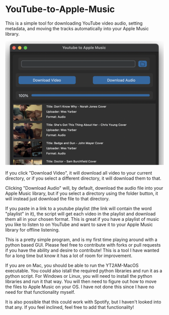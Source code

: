 # YouTube-to-Apple-Music
This is a simple tool for downloading YouTube video audio, setting metadata, and moving the tracks automatically into your Apple Music library.

<div align="center">
<img src="https://github.com/WesYarber/YouTube-to-Apple-Music/blob/master/example%20images/playlist%20download.png" width="600">
</div>

If you click "Download Video", it will download all video to your current directory, or if you select a different directory, it will download them to that.

Clicking "Download Audio" will, by default, download the audio file into your Apple Music library, but if you select a directory using the folder button,
it will instead just download the file to that directory.

If you paste in a link to a youtube playlist (the link will contain the word "playlist" in it), the script will get each video in the playlist and download them
all in your chosen format. This is great if you have a playlist of music you like to listen to on YouTube and want to save it to your Apple Music library for
offline listening.

This is a pretty simple program, and is my first time playing around with a python based GUI. Please feel free to contribute with forks or pull requests if you
have the ability and desire to contribute! This is a tool I have wanted for a long time but know it has a lot of room for improvement.

If you are on Mac, you should be able to run the YT2AM-MacOS executable. You could also istall the required python libraries and run it as a python script.
For Windows or Linux, you will need to install the python libraries and run it that way. You will then need to figure out how to move the files to Apple Music
on your OS. I have not done this since I have no need for that functionality myself. 

It is also possible that this could work with Spotify, but I haven't looked into that any. If you feel inclined, feel free to add that functionality!
